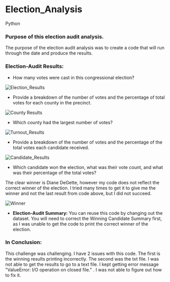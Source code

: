 # Election_Analysis
Python

### Purpose of this election audit analysis.
The purpose of the election audit analysis was to create a code that will run through the date and produce the results.

### Election-Audit Results: 

* How many votes were cast in this congressional election?

![Election_Results](https://user-images.githubusercontent.com/92495807/170843529-d68a2670-7b1f-4fd3-8b0b-61323cc3d192.PNG)


* Provide a breakdown of the number of votes and the percentage of total votes for each county in the precinct.

![County Results](https://user-images.githubusercontent.com/92495807/170843663-d7994236-e162-478f-babb-47cd04160315.PNG)

* Which county had the largest number of votes?

![Turnout_Results](https://user-images.githubusercontent.com/92495807/170843666-c2fce8e1-734c-46a4-881a-7f8d72bc50ca.PNG)


* Provide a breakdown of the number of votes and the percentage of the total votes each candidate received.

![Candidate_Results](https://user-images.githubusercontent.com/92495807/170843670-be24ac45-547b-4637-9873-4fbeb35f8743.PNG)

* Which candidate won the election, what was their vote count, and what was their percentage of the total votes?

The clear winner is Diane DeGette, however my code does not reflect the correct winner of the election.  I tried many times to get it to give me the winner and not the last result from code above, but I did not succeed.

![Winner](https://user-images.githubusercontent.com/92495807/170843688-f322006f-5dc5-4219-993b-b7c06801fe86.PNG)

* **Election-Audit Summary:** You can reuse this code by changing out the dataset.  You will need to correct the Winning Candidate Summary first, as I was unable to get the code to print the correct winner of the election.  

### In Conclusion:
This challenge was challenging.  I have 2 issues with this code.  The first is the winning results printing incorrectly. The second was the txt file.  I was not able to get the results to go to a text file.  I kept getting error message "ValueError: I/O operation on closed file." .  I was not able to figure out how to fix it.  
 



